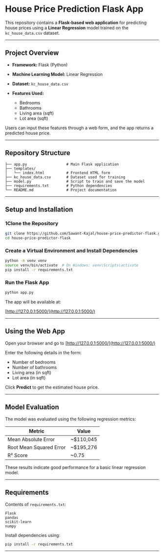 # House Price Prediction Flask App

This repository contains a **Flask-based web application** for predicting house prices using a **Linear Regression** model trained on the `kc_house_data.csv` dataset.

---

## Project Overview

* **Framework:** Flask (Python)
* **Machine Learning Model:** Linear Regression
* **Dataset:** `kc_house_data.csv`
* **Features Used:**

  * Bedrooms
  * Bathrooms
  * Living area (sqft)
  * Lot area (sqft)

Users can input these features through a web form, and the app returns a predicted house price.

---

## Repository Structure

```
├── app.py                  # Main Flask application
├── templates/
│   └── index.html          # Frontend HTML form
├── kc_house_data.csv       # Dataset used for training
├── model.py                # Script to train and save the model
├── requirements.txt        # Python dependencies
└── README.md               # Project documentation
```

---

## Setup and Installation

### 1Clone the Repository

```bash
git clone https://github.com/Sawant-Kajal/house-price-predictor-flask.git
cd house-price-predictor-flask
```

### Create a Virtual Environment and Install Dependencies

```bash
python -m venv venv
source venv/bin/activate  # On Windows: venv\Scripts\activate
pip install -r requirements.txt
```

### Run the Flask App

```bash
python app.py
```

The app will be available at:

[http://127.0.0.1:5000/](http://127.0.0.1:5000/)

---

## Using the Web App

Open your browser and go to [http://127.0.0.1:5000/](http://127.0.0.1:5000/)

Enter the following details in the form:

* Number of bedrooms
* Number of bathrooms
* Living area (in sqft)
* Lot area (in sqft)

Click **Predict** to get the estimated house price.

---

## Model Evaluation

The model was evaluated using the following regression metrics:

| Metric                  | Value       |
| ----------------------- | ----------- |
| Mean Absolute Error     | \~\$110,045 |
| Root Mean Squared Error | \~\$195,276 |
| R² Score                | \~0.75      |

These results indicate good performance for a basic linear regression model.

---

## Requirements

Contents of `requirements.txt`:

```
Flask
pandas
scikit-learn
numpy
```

Install dependencies using:

```bash
pip install -r requirements.txt
```
---

